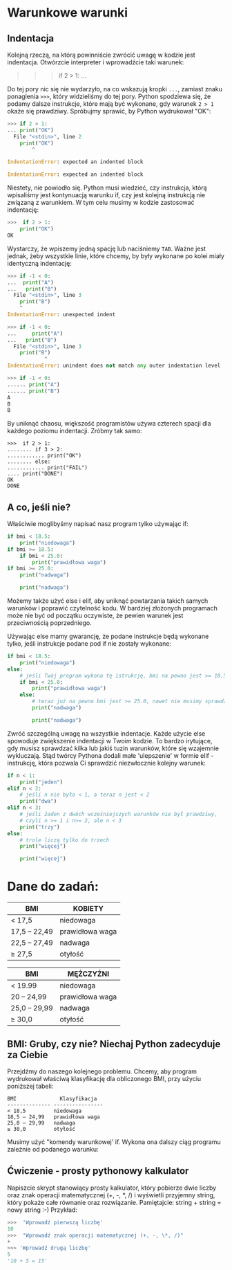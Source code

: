 Warunkowe warunki
======================

Indentacja
----------

Kolejną rzeczą, na którą powinniście zwrócić uwagę w kodzie jest indentacja.
Otwórzcie interpreter i wprowadźcie taki warunek:

>>> if 2 > 1:
...

Do tej pory nic się nie wydarzyło, na co wskazują kropki `...`, zamiast
znaku ponaglenia `>>>`, który widzieliśmy do tej pory. Python spodziewa się,
że podamy dalsze instrukcje, które mają być wykonane, gdy warunek
`2 > 1` okaże się prawdziwy. Spróbujmy sprawić, by Python wydrukował "OK":

```python
>>> if 2 > 1:
... print("OK")
  File "<stdin>", line 2
    print("OK")
        ^

IndentationError: expected an indented block

IndentationError: expected an indented block
```

Niestety, nie powiodło się. Python musi wiedzieć, czy instrukcja, którą wpisaliśmy
jest kontynuacją warunku if, czy jest kolejną instrukcją nie związaną z warunkiem.
W tym celu musimy w kodzie zastosować indentację:

```python
>>>  if 2 > 1:
    print("OK")
OK
```

Wystarczy, że wpiszemy jedną spację lub naciśniemy `TAB`. Ważne jest jednak,
żeby wszystkie linie, które chcemy, by były wykonane po kolei miały identyczną
indentację:

```python
>>> if -1 < 0:
...  print("A")
...   print("B")
  File "<stdin>", line 3
    print("B")
    ^
IndentationError: unexpected indent

>>> if -1 < 0:
...     print("A")
...   print("B")
  File "<stdin>", line 3
    print("B")
            ^
IndentationError: unindent does not match any outer indentation level

>>> if -1 < 0:
...... print("A")
...... print("B")
A
B
B
```

By uniknąć chaosu, większość programistów używa czterech spacji dla
każdego poziomu indentacji. Zróbmy tak samo:

	>>>  if 2 > 1:
	........ if 3 > 2:
	............ print("OK")
	........ else:
	............ print("FAIL")
	.... print("DONE")
	OK
	DONE

A co, jeśli nie?
----------------

Właściwie moglibyśmy napisać nasz program tylko używając if:

```python
if bmi < 18.5:
    print("niedowaga")
if bmi >= 18.5:
    if bmi < 25.0:
        print("prawidłowa waga")
if bmi >= 25.0:
    print("nadwaga")

    print("nadwaga")

```

Możemy także użyć else i elif, aby uniknąć powtarzania takich samych warunków
i poprawić czytelność kodu. W bardziej złożonych programach może nie być
od początku oczywiste, że pewien warunek jest przeciwnością poprzedniego.

Używając else mamy gwarancję, że podane instrukcje będą wykonane tylko,
jeśli instrukcje podane pod if nie zostały wykonane:

```python
if bmi < 18.5:
    print("niedowaga")
else:
    # jeśli Twój program wykona tę istrukcję, bmi na pewno jest >= 18.5!
    if bmi < 25.0:
        print("prawidłowa waga")
    else:
        # teraz już na pewno bmi jest >= 25.0, nawet nie musimy sprawdzać
        print("nadwaga")

        print("nadwaga")

```

Zwróć szczególną uwagę na wszystkie indentacje. Każde użycie else spowoduje
zwiększenie indentacji w Twoim kodzie.
To bardzo irytujące, gdy musisz sprawdzać kilka lub jakiś tuzin warunków,
które się wzajemnie wykluczają. Stąd twórcy Pythona dodali małe
'ulepszenie' w formie elif - instrukcję, która pozwala Ci sprawdzić
niezwłocznie kolejny warunek:

```python
if n < 1:
    print("jeden")
elif n < 2:
    # jeśli n nie było < 1, a teraz n jest < 2
    print("dwa")
elif n < 3:
    # jeśli żaden z dwóch wcześniejszych warunków nie był prawdziwy,
    # czyli n >= 1 i n>= 2, ale n < 3
    print("trzy")
else:
    # trole liczą tylko do trzech
    print("więcej")

    print("więcej")

```

Dane do zadań:
==============

| BMI          | KOBIETY         |
|--------------|-----------------|
| < 17,5       | niedowaga       |
| 17,5 – 22,49 | prawidłowa waga |
| 22,5 – 27,49 | nadwaga         |
| ≥ 27,5       | otyłość         |

| BMI          | MĘŻCZYŹNI       |
|--------------|-----------------|
| < 19.99      | niedowaga       |
| 20 – 24,99   | prawidłowa waga |
| 25,0 – 29,99 | nadwaga         |
| ≥ 30,0       | otyłość         |



BMI: Gruby, czy nie? Niechaj Python zadecyduje za Ciebie
--------------------------------------------------------

Przejdźmy do naszego kolejnego problemu. Chcemy, aby program wydrukował
właściwą klasyfikację dla obliczonego BMI, przy użyciu poniższej tabeli:

  	BMI              Klasyfikacja
  	-------------- ----------------
  	< 18,5         niedowaga
  	18,5 – 24,99   prawidłowa waga
  	25,0 – 29,99   nadwaga
  	≥ 30,0         otyłość

Musimy użyć "komendy warunkowej' if. Wykona ona dalszy ciąg programu
zależnie od podanego warunku:

Ćwiczenie - prosty pythonowy kalkulator
---------------------------------------

Napiszcie skrypt stanowiący prosty kalkulator, który pobierze dwie
liczby oraz znak operacji matematycznej (+, -, \*, /) i wyświetli
przyjemny string, który pokaże całe równanie oraz rozwiązanie. 
Pamiętajcie: string + string = nowy string :-)
Przykład:

```python
>>>  'Wprowadź pierwszą liczbę' 
10 
>>>  "Wprowadź znak operacji matematycznej (+, -, \*, /)" 
+ 
>>> 'Wprowadź drugą liczbę'
5
'10 + 5 = 15'
```
